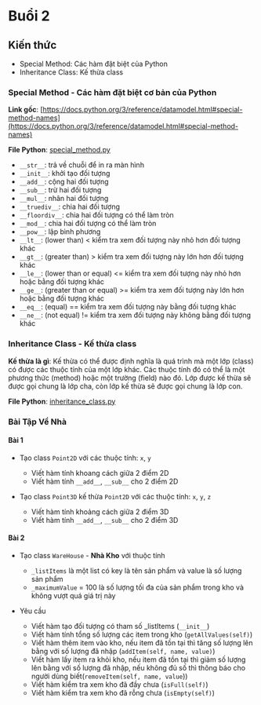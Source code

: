 # Buổi 2

## Kiến thức
- Special Method: Các hàm đặt biệt của Python
- Inheritance Class: Kế thừa class

### Special Method - Các hàm đặt biệt cơ bản của Python

__Link gốc__: [https://docs.python.org/3/reference/datamodel.html#special-method-names](https://docs.python.org/3/reference/datamodel.html#special-method-names)

__File Python__: [special_method.py](./special_method.py)

- `__str__`: trả về chuỗi để in ra màn hình
- `__init__`: khởi tạo đối tượng
- `__add__`: cộng hai đối tượng
- `__sub__`: trừ hai đối tượng
- `__mul__`: nhân hai đối tượng
- `__truediv__`: chia hai đối tượng
- `__floordiv__`: chia hai đối tượng có thể làm tròn
- `__mod__`: chia hai đối tượng có thể làm tròn
- `__pow__`: lập bình phương
- `__lt__`: (lower than) < kiểm tra xem đối tượng này nhỏ hơn đối tượng khác
- `__gt__`: (greater than) > kiểm tra xem đối tượng này lớn hơn đối tượng khác
- `__le__`: (lower than or equal) <= kiểm tra xem đối tượng này nhỏ hơn hoặc bằng đối tượng khác
- `__ge__`: (greater than or equal) >= kiểm tra xem đối tượng này lớn hơn hoặc bằng đối tượng khác
- `__eq__`: (equal) == kiểm tra xem đối tượng này bằng đối tượng khác
- `__ne__`: (not equal) != kiểm tra xem đối tượng này không bằng đối tượng khác

### Inheritance Class - Kế thừa class

__Kế thừa là gì__: Kế thừa có thể được định nghĩa là quá trình mà một lớp (class) có được các thuộc tính của một lớp khác. Các thuộc tính đó có thể là một phương thức (method) hoặc một trường (field) nào đó. Lớp được kế thừa sẽ được gọi chung là lớp cha, còn lớp kế thừa sẽ được gọi chung là lớp con.

__File Python__: [inheritance_class.py](./inheritance_class.py)

### Bài Tập Về Nhà

#### Bài 1

- Tạo class `Point2D` với các thuộc tính: `x`, `y`
    - Viết hàm tính khoang cách giữa 2 điểm 2D
    - Viết hàm tính `__add__`, `__sub__` cho 2 điểm 2D

- Tạo class `Point3D` kế thừa `Point2D` với các thuộc tính: `x`, `y`, `z`
    - Viết hàm tính khoảng cách giữa 2 điểm 3D
    - Viết hàm tính `__add__`, `__sub__` cho 2 điểm 3D

#### Bài 2

- Tạo class `WareHouse` - __Nhà Kho__ với thuộc tính
    + `_listItems` là một list có key là tên sản phẩm và value là số lượng sản phẩm
    + `_maximumValue` = 100 là số lượng tối đa của sản phẩm trong kho và không vượt quá giá trị này

- Yêu cầu
    - Viết hàm tạo đối tượng có tham số _listItems (`__init__`)
    - Viết hàm tính tổng số lượng các item trong kho (`getAllValues(self)`)
    - Viết hàm thêm item vào kho, nếu item đã tồn tại thì tăng số lượng lên bằng với số lượng đã nhập (`addItem(self, name, value)`)
    - Viết hàm lấy item ra khỏi kho, nếu item đã tồn tại thì giảm số lượng lên bằng với số lượng đã nhập, nếu không đủ số thì thông báo cho người dùng biết(`removeItem(self, name, value`))
    - Viết hàm kiểm tra xem kho đã đầy chưa (`isFull(self)`)
    - Viết hàm kiểm tra xem kho đã rỗng chưa (`isEmpty(self)`)

